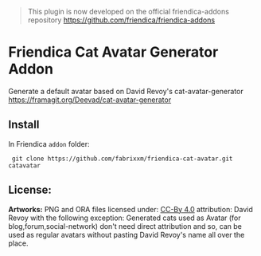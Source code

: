 
> This plugin is now developed on the official friendica-addons repository
> https://github.com/friendica/friendica-addons

# Friendica Cat Avatar Generator Addon

Generate a default avatar based on David Revoy's cat-avatar-generator https://framagit.org/Deevad/cat-avatar-generator
 
## Install

In Friendica `addon` folder:
 
     git clone https://github.com/fabrixxm/friendica-cat-avatar.git catavatar


## License:

**Artworks:**
PNG and ORA files licensed under: [CC-By 4.0](https://creativecommons.org/licenses/by/4.0/) 
attribution: David Revoy with the following exception: 
Generated cats used as Avatar (for blog,forum,social-network) don't need direct 
attribution and so, can be used as regular avatars without pasting David Revoy's 
name all over the place.

